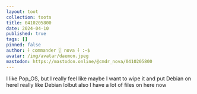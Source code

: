 ```yaml
---
layout: toot
collection: toots
title: 0410205800
date: 2024-04-10
published: true
tags: []
pinned: false
author: ⸸ commander ░ nova ⸸ :~$
avatar: /img/avatar/daemon.jpeg
mastodon: https://mastodon.online/@cmdr_nova/0410205800
---
```


I like Pop_OS, but I really feel like maybe I want to wipe it and put Debian on hereI really like Debian lolbut also I have a lot of files on here now
